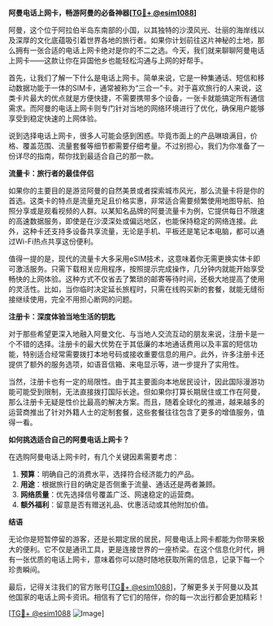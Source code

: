 **阿曼电话上网卡，畅游阿曼的必备神器[[TG💪+ @esim1088](https://t.me/s/esim1088)]**

阿曼，这个位于阿拉伯半岛东南部的小国，以其独特的沙漠风光、壮丽的海岸线以及深厚的文化底蕴吸引着世界各地的旅行者。如果你计划前往这片神秘的土地，那么拥有一张合适的电话上网卡绝对是你的不二之选。今天，我们就来聊聊阿曼电话上网卡——这款让你在异国他乡也能轻松沟通与上网的好帮手。

首先，让我们了解一下什么是电话上网卡。简单来说，它是一种集通话、短信和移动数据功能于一体的SIM卡，通常被称为“三合一”卡。对于喜欢旅行的人来说，这类卡片最大的优点就是方便快捷，不需要携带多个设备，一张卡就能搞定所有通信需求。而阿曼的电话上网卡则专门针对当地的网络环境进行了优化，确保用户能够享受到稳定快速的上网体验。

说到选择电话上网卡，很多人可能会感到困惑。毕竟市面上的产品琳琅满目，价格、覆盖范围、流量套餐等细节都需要仔细考量。不过别担心，我们为你准备了一份详尽的指南，帮你找到最适合自己的那一款。

**流量卡：旅行者的最佳伴侣**

如果你的主要目的是游览阿曼的自然美景或者探索城市风光，那么流量卡将是你的首选。这类卡的特点是流量充足且价格实惠，非常适合需要频繁使用地图导航、拍照分享或是观看视频的人群。以某知名品牌的阿曼流量卡为例，它提供每日不限速的高速数据服务，即使是在沙漠深处或偏远地区，也能保持稳定的网络连接。此外，这种卡还支持多设备共享流量，无论是手机、平板还是笔记本电脑，都可以通过Wi-Fi热点共享这份便利。

值得一提的是，现代的流量卡大多采用eSIM技术，这意味着你无需更换实体卡即可激活服务。只需下载相关应用程序，按照提示完成操作，几分钟内就能开始享受畅快的上网体验。这种方式不仅省去了繁琐的邮寄等待时间，还极大地提高了使用的灵活性。比如，当你临时决定延长旅程时，只需在线购买新的套餐，就能无缝衔接继续使用，完全不用担心断网的问题。

**注册卡：深度体验当地生活的钥匙**

对于那些希望更深入地融入阿曼文化、与当地人交流互动的朋友来说，注册卡是一个不错的选择。注册卡的最大优势在于其低廉的本地通话费用以及丰富的短信功能，特别适合经常需要拨打本地号码或接收重要信息的用户。此外，许多注册卡还提供了额外的服务选项，如语音信箱、来电显示等，进一步提升了实用性。

当然，注册卡也有一定的局限性。由于其主要面向本地居民设计，因此国际漫游功能可能受到限制，无法直接拨打国际长途。但如果你打算长期居住或工作在阿曼，那么注册卡无疑是性价比最高的解决方案。而且，随着全球化的推进，越来越多的运营商推出了针对外籍人士的定制套餐，这些套餐往往包含了更多的增值服务，值得一看。

**如何挑选适合自己的阿曼电话上网卡？**

在选购阿曼电话上网卡时，有几个关键因素需要考虑：

1. **预算**：明确自己的消费水平，选择符合经济能力的产品。
2. **用途**：根据旅行目的确定是否侧重于流量、通话还是两者兼顾。
3. **网络质量**：优先选择信号覆盖广泛、网速稳定的运营商。
4. **额外福利**：留意是否有赠送礼品、优惠活动或其他附加价值。

**结语**

无论你是短暂停留的游客，还是长期定居的居民，阿曼电话上网卡都能为你带来极大的便利。它不仅是通讯工具，更是连接世界的一座桥梁。在这个信息化时代，拥有一张优质的电话上网卡，意味着你可以随时随地获取所需的信息，记录下每一个珍贵瞬间。

最后，记得关注我们的官方账号[[TG💪+ @esim1088](https://t.me/s/esim1088)]，了解更多关于阿曼以及其他国家的电话上网卡资讯。相信有了它们的陪伴，你的每一次出行都会更加精彩！

[[TG💪+ @esim1088](https://t.me/s/esim1088) ![Image](https://i.postimg.cc/4NQfJmqS/Snipaste-2025-05-13-00-14-12.png)]